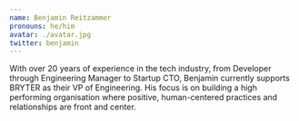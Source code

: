 ```yaml
---
name: Benjamin Reitzammer
pronouns: he/him
avatar: ./avatar.jpg
twitter: benjamin
---
```


With over 20 years of experience in the tech industry, from Developer through Engineering Manager to Startup CTO, Benjamin currently supports BRYTER as their VP of Engineering. His focus is on building a high performing organisation where positive, human-centered practices and relationships are front and center.
